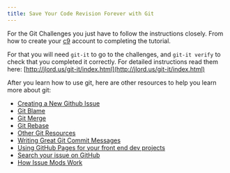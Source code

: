 ```yaml
---
title: Save Your Code Revision Forever with Git
---
```

For the Git Challenges you just have to follow the instructions closely. From how to create your [c9](http://c9.io/) account to completing the tutorial.

For that you will need `git-it` to go to the challenges, and `git-it verify` to check that you completed it correctly. For detailed instructions read them here: [http://jlord.us/git-it/index.html](http://jlord.us/git-it/index.html)

After you learn how to use git, here are other resources to help you learn more about git:

*   [Creating a New Github Issue](http://forum.freecodecamp.com/t/creating-a-new-github-issue/18392)
*   [Git Blame](http://forum.freecodecamp.com/t/find-the-culprit-with-git-blame/13194)
*   [Git Merge](http://forum.freecodecamp.com/t/understand-how-to-use-git-merge/13215)
*   [Git Rebase](http://forum.freecodecamp.com/t/how-to-use-git-rebase/13226)
*   [Other Git Resources](http://forum.freecodecamp.com/t/wiki-git-resources/13136)
*   [Writing Great Git Commit Messages](http://forum.freecodecamp.com/t/writing-good-git-commit-messages/13210)
*   [Using GitHub Pages for your front end dev projects](http://forum.freecodecamp.com/t/use-github-static-pages-to-host-your-front-end-projects/18396)
*   [Search your issue on GitHub](http://forum.freecodecamp.com/t/searching-for-existing-issues-in-github/18390)
*   [How Issue Mods Work](http://forum.freecodecamp.com/t/issue-moderators/18295)